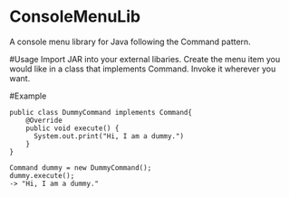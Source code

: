 # ConsoleMenuLib
A console menu library for Java following the Command pattern.

#Usage
Import JAR into your external libaries.
Create the menu item you would like in a class that implements Command.
Invoke it wherever you want.

#Example
```
public class DummyCommand implements Command{
    @Override
    public void execute() {
      System.out.print("Hi, I am a dummy.")
    }
}

Command dummy = new DummyCommand();
dummy.execute(); 
-> "Hi, I am a dummy."
```
